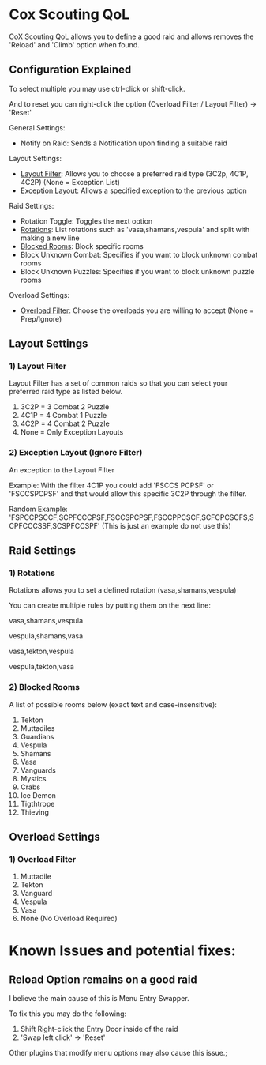 # Cox Scouting QoL

CoX Scouting QoL allows you to define a good raid and allows removes the 'Reload' and 'Climb' option when found.

## Configuration Explained

To select multiple you may use ctrl-click or shift-click.

And to reset you can right-click the option (Overload Filter / Layout Filter) -> 'Reset'

General Settings:
- Notify on Raid: Sends a Notification upon finding a suitable raid

Layout Settings:
- [Layout Filter](#1-layout-filter): Allows you to choose a preferred raid type (3C2p, 4C1P, 4C2P) (None = Exception List)
- [Exception Layout](#2-exception-layout-ignore-filter): Allows a specified exception to the previous option

Raid Settings:
- Rotation Toggle: Toggles the next option
- [Rotations](#1-rotations): List rotations such as 'vasa,shamans,vespula' and split with making a new line
- [Blocked Rooms](#2-blocked-rooms): Block specific rooms
- Block Unknown Combat: Specifies if you want to block unknown combat rooms
- Block Unknown Puzzles: Specifies if you want to block unknown puzzle rooms

Overload Settings:
- [Overload Filter](#1-overload-filter): Choose the overloads you are willing to accept (None = Prep/Ignore)

## Layout Settings

### 1) Layout Filter

Layout Filter has a set of common raids so that you can select your preferred raid type as listed below.

1) 3C2P = 3 Combat 2 Puzzle
2) 4C1P = 4 Combat 1 Puzzle
3) 4C2P = 4 Combat 2 Puzzle
4) None = Only Exception Layouts

### 2) Exception Layout (Ignore Filter)

An exception to the Layout Filter

Example: With the filter 4C1P you could add 'FSCCS PCPSF' or 'FSCCSPCPSF' and that would allow this specific 3C2P through the filter.

Random Example: 'FSPCCPSCCF,SCPFCCCPSF,FSCCSPCPSF,FSCCPPCSCF,SCFCPCSCFS,SCPFCCCSSF,SCSPFCCSPF' (This is just an example do not use this)

## Raid Settings

### 1) Rotations

Rotations allows you to set a defined rotation (vasa,shamans,vespula)

You can create multiple rules by putting them on the next line:

vasa,shamans,vespula

vespula,shamans,vasa

vasa,tekton,vespula

vespula,tekton,vasa

### 2) Blocked Rooms

A list of possible rooms below (exact text and case-insensitive):

1) Tekton
2) Muttadiles
3) Guardians
4) Vespula
5) Shamans
6) Vasa
7) Vanguards
8) Mystics
9) Crabs
10) Ice Demon
11) Tigthtrope
12) Thieving

## Overload Settings

### 1) Overload Filter

1) Muttadile
2) Tekton
3) Vanguard
4) Vespula
5) Vasa
6) None (No Overload Required)

# Known Issues and potential fixes:

## Reload Option remains on a good raid

I believe the main cause of this is Menu Entry Swapper.

To fix this you may do the following:

1) Shift Right-click the Entry Door inside of the raid
2) 'Swap left click' -> 'Reset'

Other plugins that modify menu options may also cause this issue.;
